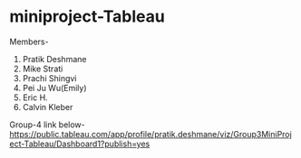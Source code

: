 # miniproject-Tableau
Members- 
1) Pratik Deshmane
2) Mike Strati
3) Prachi Shingvi
4) Pei Ju Wu(Emily)
5) Eric H.
6) Calvin Kleber
 
Group-4 link below- 
https://public.tableau.com/app/profile/pratik.deshmane/viz/Group3MiniProject-Tableau/Dashboard1?publish=yes

